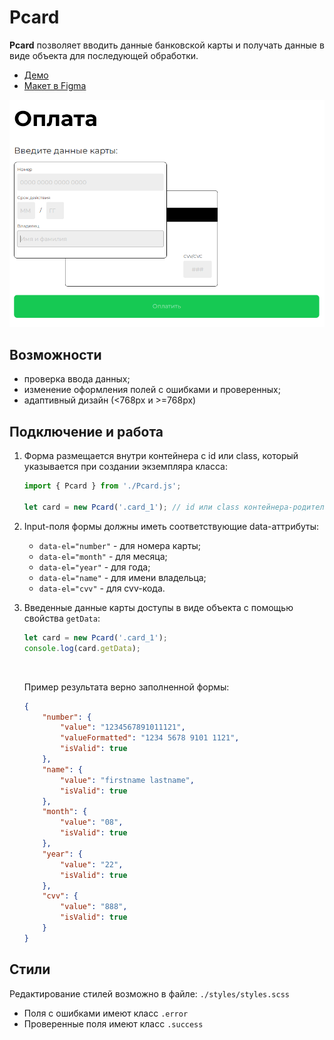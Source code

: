 # Pcard

__Pcard__ позволяет вводить данные банковской карты и получать данные в виде объекта для последующей обработки.

- [Демо](https://mchlv.ru/projects/pcard/)
- [Макет в Figma](https://www.figma.com/file/Dfi3l7BcZbXCcTtflPUvgH/Pcard?node-id=0%3A1)


![](images/intro.png)

## Возможности
- проверка ввода данных;
- изменение оформления полей с ошибками и проверенных;
- адаптивный дизайн (<768px и >=768px)



## Подключение и работа


1. Форма размещается внутри контейнера с id или class, который указывается при создании экземпляра класса:

    ```javascript
    import { Pcard } from './Pcard.js';

    let card = new Pcard('.card_1'); // id или class контейнера-родителя
    ```



2. Input-поля формы должны иметь соответствующие data-аттрибуты:
    - ``` data-el="number" ``` - для номера карты;
    - ``` data-el="month" ``` - для месяца;
    - ``` data-el="year" ``` - для года;
    - ``` data-el="name" ``` - для имени владельца;
    - ``` data-el="cvv" ``` - для cvv-кода.



3. Введенные данные карты доступы в виде объекта с помощью свойства ```getData```:
    ```javascript
    let card = new Pcard('.card_1');
    console.log(card.getData); 
    ```
    <br/>

    Пример результата верно заполненной формы:

    ```json
    {
        "number": {
            "value": "1234567891011121",
            "valueFormatted": "1234 5678 9101 1121",
            "isValid": true
        },
        "name": {
            "value": "firstname lastname",
            "isValid": true
        },
        "month": {
            "value": "08",
            "isValid": true
        },
        "year": {
            "value": "22",
            "isValid": true
        },
        "cvv": {
            "value": "888",
            "isValid": true
        }
    }
    ```



## Стили
Редактирование стилей возможно в файле: ``` ./styles/styles.scss ```
- Поля с ошибками имеют  класс ```.error```
- Проверенные поля имеют класс ```.success```